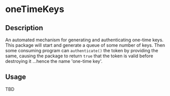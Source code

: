 oneTimeKeys
===========

## Description
An automated mechanism for generating and authenticating one-time keys.
This package will start and generate a queue of some number of keys.
Then some consuming program can `authenticate()` the token by providing
the same, causing the package to return `true` that the token is valid 
before destroying it ...hence the name 'one-time key'.

## Usage
TBD
